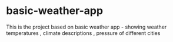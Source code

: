 # basic-weather-app
This is the project based on basic weather app -  showing  weather temperatures , climate descriptions , pressure of different cities 
